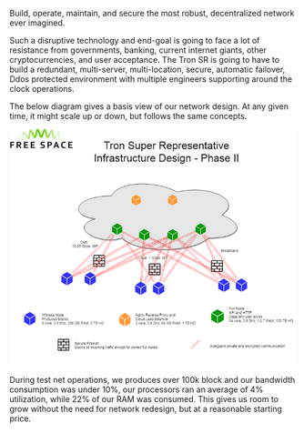 Build, operate, maintain, and secure the most robust, decentralized network ever imagined.

Such a disruptive technology and end-goal is going to face a lot of resistance from governments, banking, current internet giants, other cryptocurrencies, and user acceptance.   The Tron SR is going to have to build a redundant, multi-server, multi-location, secure, automatic failover, Ddos protected environment with multiple engineers supporting around the clock operations.  

The below diagram gives a basis view of our network design.  At any given time, it might scale up or down, but follows the same concepts.

![](https://github.com/Pythagoras51213/tronsr-template/blob/master/Tron%20Phase%20II.png?raw=true)

During test net operations, we produces over 100k block and our bandwidth consumption was under 10%, our processors ran an average of 4% utilization, while 22% of our RAM was consumed. This gives us room to grow without the need for network redesign, but at a reasonable starting price.
